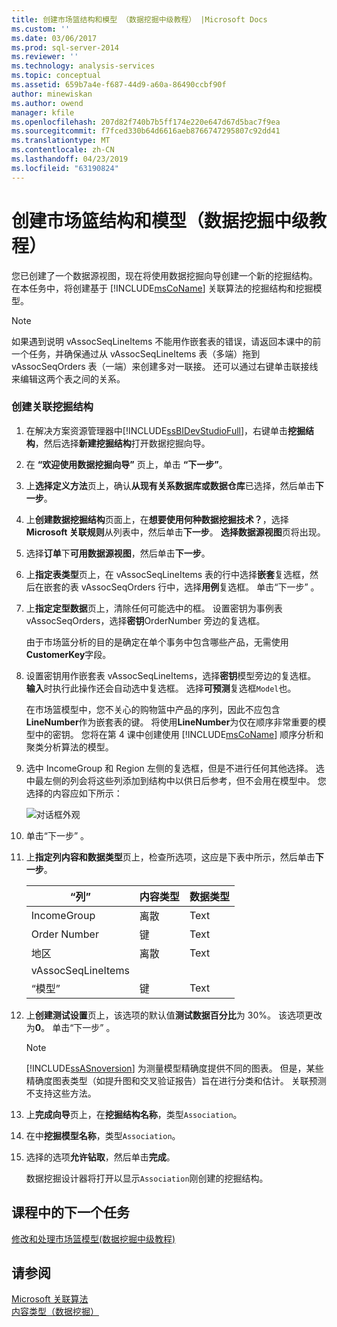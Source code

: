 ```yaml
---
title: 创建市场篮结构和模型 （数据挖掘中级教程） |Microsoft Docs
ms.custom: ''
ms.date: 03/06/2017
ms.prod: sql-server-2014
ms.reviewer: ''
ms.technology: analysis-services
ms.topic: conceptual
ms.assetid: 659b7a4e-f687-44d9-a60a-86490ccbf90f
author: minewiskan
ms.author: owend
manager: kfile
ms.openlocfilehash: 207d82f740b7b5ff174e220e647d67d5bac7f9ea
ms.sourcegitcommit: f7fced330b64d6616aeb8766747295807c92dd41
ms.translationtype: MT
ms.contentlocale: zh-CN
ms.lasthandoff: 04/23/2019
ms.locfileid: "63190824"
---
```

# <a name="creating-a-market-basket-structure-and-model-intermediate-data-mining-tutorial"></a>创建市场篮结构和模型（数据挖掘中级教程）
  您已创建了一个数据源视图，现在将使用数据挖掘向导创建一个新的挖掘结构。 在本任务中，将创建基于 [!INCLUDE[msCoName](../includes/msconame-md.md)] 关联算法的挖掘结构和挖掘模型。  
  
> [!NOTE]  
>  如果遇到说明 vAssocSeqLineItems 不能用作嵌套表的错误，请返回本课中的前一个任务，并确保通过从 vAssocSeqLineItems 表（多端）拖到 vAssocSeqOrders 表（一端）来创建多对一联接。 还可以通过右键单击联接线来编辑这两个表之间的关系。  
  
### <a name="to-create-an-association-mining-structure"></a>创建关联挖掘结构  
  
1.  在解决方案资源管理器中[!INCLUDE[ssBIDevStudioFull](../includes/ssbidevstudiofull-md.md)]，右键单击**挖掘结构**，然后选择**新建挖掘结构**打开数据挖掘向导。  
  
2.  在 **“欢迎使用数据挖掘向导”** 页上，单击 **“下一步”**。  
  
3.  上**选择定义方法**页上，确认**从现有关系数据库或数据仓库**已选择，然后单击**下一步**。  
  
4.  上**创建数据挖掘结构**页面上，在**想要使用何种数据挖掘技术？**，选择**Microsoft 关联规则**从列表中，然后单击**下一步**。 **选择数据源视图**页将出现。  
  
5.  选择**订单**下**可用数据源视图**，然后单击**下一步**。  
  
6.  上**指定表类型**页上，在 vAssocSeqLineItems 表的行中选择**嵌套**复选框，然后在嵌套的表 vAssocSeqOrders 行中，选择**用例**复选框。 单击“下一步” 。  
  
7.  上**指定定型数据**页上，清除任何可能选中的框。 设置密钥为事例表 vAssocSeqOrders，选择**密钥**OrderNumber 旁边的复选框。  
  
     由于市场篮分析的目的是确定在单个事务中包含哪些产品，无需使用**CustomerKey**字段。  
  
8.  设置密钥用作嵌套表 vAssocSeqLineItems，选择**密钥**模型旁边的复选框。 **输入**时执行此操作还会自动选中复选框。 选择**可预测**复选框`Model`也。  
  
     在市场篮模型中，您不关心的购物篮中产品的序列，因此不应包含**LineNumber**作为嵌套表的键。 将使用**LineNumber**为仅在顺序非常重要的模型中的密钥。 您将在第 4 课中创建使用 [!INCLUDE[msCoName](../includes/msconame-md.md)] 顺序分析和聚类分析算法的模型。  
  
9. 选中 IncomeGroup 和 Region 左侧的复选框，但是不进行任何其他选择。 选中最左侧的列会将这些列添加到结构中以供日后参考，但不会用在模型中。 您选择的内容应如下所示：  
  
     ![对话框外观](../../2014/tutorials/media/tutorial-configassocmodel.gif "对话框外观如何")  
  
10. 单击“下一步” 。  
  
11. 上**指定列内容和数据类型**页上，检查所选项，这应是下表中所示，然后单击**下一步**。  
  
    |“列”|内容类型|数据类型|  
    |-------------|------------------|---------------|  
    |IncomeGroup|离散|Text|  
    |Order Number|键|Text|  
    |地区|离散|Text|  
    |vAssocSeqLineItems|||  
    |“模型”|键|Text|  
  
12. 上**创建测试设置**页上，该选项的默认值**测试数据百分比**为 30%。 该选项更改为**0**。 单击“下一步” 。  
  
    > [!NOTE]  
    >  [!INCLUDE[ssASnoversion](../includes/ssasnoversion-md.md)] 为测量模型精确度提供不同的图表。 但是，某些精确度图表类型（如提升图和交叉验证报告）旨在进行分类和估计。 关联预测不支持这些方法。  
  
13. 上**完成向导**页上，在**挖掘结构名称**，类型`Association`。  
  
14. 在中**挖掘模型名称**，类型`Association`。  
  
15. 选择的选项**允许钻取**，然后单击**完成**。  
  
     数据挖掘设计器将打开以显示`Association`刚创建的挖掘结构。  
  
## <a name="next-task-in-lesson"></a>课程中的下一个任务  
 [修改和处理市场篮模型&#40;数据挖掘中级教程&#41;](../../2014/tutorials/modify-process-market-basket-model-intermediate-data-mining-tutorial.md)  
  
## <a name="see-also"></a>请参阅  
 [Microsoft 关联算法](../../2014/analysis-services/data-mining/microsoft-association-algorithm.md)   
 [内容类型（数据挖掘）](../../2014/analysis-services/data-mining/content-types-data-mining.md)  
  
  
